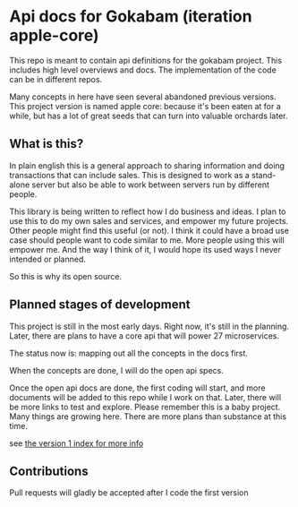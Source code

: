 # Api docs for Gokabam (iteration apple-core)

This repo is meant to contain api definitions for the gokabam project.
This includes high level overviews and docs. The implementation of the code can be in different repos.

Many concepts in here have seen several abandoned previous versions. 
This project version is named apple core: because it's been eaten at for a while, but has a lot of great seeds that can turn into valuable orchards later.


## What is this?

In plain english this is a general approach to sharing information and doing transactions that can include sales.
This is designed to work as a stand-alone server but also be able to work between servers run by different people.


This library is being written to reflect how I do business and ideas.
I plan to use this to do my own sales and services, and empower my future projects.
Other people might find this useful (or not).  I think it could have a broad use case should people want to code similar to me. 
More people using this will empower me. And the way I think of it, I would hope its used ways I never intended or planned. 

So this is why its open source.



## Planned stages of development

This project is still in the most early days. Right now, it's still in the planning.
Later, there are plans to have a core api that will power 27 microservices.

The status now is: mapping out all the concepts in the docs first. 
 
When the concepts are done,  I will do the open api specs.

Once the open api docs are done, the first coding will start, and more documents will be added to this repo while I work on that.
Later, there will be more links to test and explore. Please remember this is a baby project. Many things are growing here.
There are more plans than substance at this time.

see [the version 1 index for more info](v1/v1_index.md)

## Contributions

Pull requests will gladly be accepted after I code the first version

